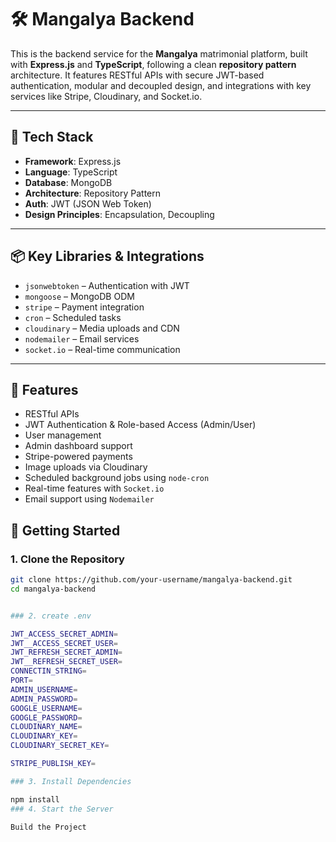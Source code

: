 # 🛠️ Mangalya Backend

This is the backend service for the **Mangalya** matrimonial platform, built with **Express.js** and **TypeScript**, following a clean **repository pattern** architecture. It features RESTful APIs with secure JWT-based authentication, modular and decoupled design, and integrations with key services like Stripe, Cloudinary, and Socket.io.

---

## 🚀 Tech Stack

- **Framework**: Express.js
- **Language**: TypeScript
- **Database**: MongoDB
- **Architecture**: Repository Pattern
- **Auth**: JWT (JSON Web Token)
- **Design Principles**: Encapsulation, Decoupling

---

## 📦 Key Libraries & Integrations

- `jsonwebtoken` – Authentication with JWT
- `mongoose` – MongoDB ODM
- `stripe` – Payment integration
- `cron` – Scheduled tasks
- `cloudinary` – Media uploads and CDN
- `nodemailer` – Email services
- `socket.io` – Real-time communication

---

## 🔐 Features

- RESTful APIs
- JWT Authentication & Role-based Access (Admin/User)
- User management
- Admin dashboard support
- Stripe-powered payments
- Image uploads via Cloudinary
- Scheduled background jobs using `node-cron`
- Real-time features with `Socket.io`
- Email support using `Nodemailer`

## 🧪 Getting Started

### 1. Clone the Repository

```bash
git clone https://github.com/your-username/mangalya-backend.git
cd mangalya-backend


### 2. create .env

JWT_ACCESS_SECRET_ADMIN=
JWT__ACCESS_SECRET_USER=
JWT_REFRESH_SECRET_ADMIN=
JWT__REFRESH_SECRET_USER=
CONNECTIN_STRING= 
PORT=
ADMIN_USERNAME=
ADMIN_PASSWORD=
GOOGLE_USERNAME=
GOOGLE_PASSWORD=
CLOUDINARY_NAME=
CLOUDINARY_KEY=
CLOUDINARY_SECRET_KEY=

STRIPE_PUBLISH_KEY=

### 3. Install Dependencies

npm install
### 4. Start the Server

Build the Project

